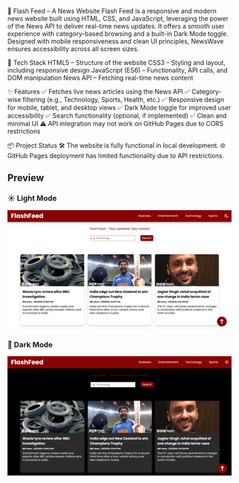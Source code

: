 📰 Flash Feed – A News Website
Flash Feed is a responsive and modern news website built using HTML, CSS, and JavaScript, leveraging the power of the News API to deliver real-time news updates. It offers a smooth user experience with category-based browsing and a built-in Dark Mode toggle. Designed with mobile responsiveness and clean UI principles, NewsWave ensures accessibility across all screen sizes.


🚀 Tech Stack
HTML5 – Structure of the website
CSS3 – Styling and layout, including responsive design
JavaScript (ES6) – Functionality, API calls, and DOM manipulation
News API – Fetching real-time news content


✨ Features
✅ Fetches live news articles using the News API
✅ Category-wise filtering (e.g., Technology, Sports, Health, etc.)
✅ Responsive design for mobile, tablet, and desktop views
✅ Dark Mode toggle for improved user accessibility
✅ Search functionality (optional, if implemented)
✅ Clean and minimal UI
⚠️ API integration may not work on GitHub Pages due to CORS restrictions


📦 Project Status
🛠️ The website is fully functional in local development.
🌐 GitHub Pages deployment has limited functionality due to API restrictions.


## Preview

### ☀️ Light Mode
![Homepage](light-mode.png)

### 🌙 Dark Mode
![Dark Mode](dark-mode.png)




